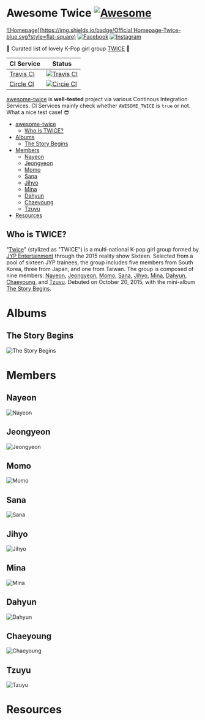 # Awesome Twice [![Awesome](https://cdn.rawgit.com/sindresorhus/awesome/d7305f38d29fed78fa85652e3a63e154dd8e8829/media/badge.svg)](https://github.com/sindresorhus/awesome)

[![Homepage](https://img.shields.io/badge/Official Homepage-Twice-blue.svg?style=flat-square)](http://twice.jype.com/)
[![Facebook](https://img.shields.io/badge/Facebook-JYPETWICE-blue.svg?style=flat-square)](https://www.facebook.com/JYPETWICE/)
[![Instagram](https://img.shields.io/badge/Instagram-@twicetagram-blue.svg?style=flat-square)](https://www.instagram.com/twicetagram/)

:revolving_hearts: Curated list of lovely K-Pop girl group [TWICE](#who-is-twice) :revolving_hearts:

| CI Service | Status |
| ---------- | ------ |
| [Travis CI](https://travis-ci.org/dobestan/awesome-twice) | [![Travis CI](https://img.shields.io/travis/dobestan/awesome-twice/master.svg?style=flat-square)](https://travis-ci.org/dobestan/awesome-twice) |
| [Circle CI](https://circleci.com/gh/dobestan/awesome-twice) | [![Circie CI](https://img.shields.io/circleci/project/dobestan/awesome-twice/master.svg?style=flat-square)](https://circleci.com/gh/dobestan/awesome-twice) |

[awesome-twice](https://github.com/dobestan/awesome-twice) is **well-tested** project via various Continous Integration Services.
CI Services mainly check whether `AWESOME_TWICE` is `true` or not. What a nice test case! :sunglasses:

- [awesome-twice](#awesome-twice)
    - [Who is TWICE?](#who-is-twice)
- [Albums](#albums)
    - [The Story Begins](#the-story-begins)
- [Members](#members)
    - [Nayeon](#nayeon)
    - [Jeongyeon](#jeongyeon)
    - [Momo](#momo)
    - [Sana](#sana)
    - [Jihyo](#jihyo)
    - [Mina](#mina)
    - [Dahyun](#dahyun)
    - [Chaeyoung](#chaeyoung)
    - [Tzuyu](#tzuyu)
- [Resources](#resources)


## Who is TWICE?

"[Twice](#who-is-twice)" (stylized as "TWICE") is a multi-national K-pop girl group formed by [JYP Entertainment](http://www.jype.com/) through the 2015 reality show Sixteen.
Selected from a pool of sixteen JYP trainees, the group includes five members from South Korea, three from Japan, and one from Taiwan.
The group is composed of nine members: [Nayeon](#nayeon), [Jeongyeon](#jeongyeon), [Momo](#momo), [Sana](#sana), [Jihyo](#jihyo), [Mina](#mina), [Dahyun](#dahyun), [Chaeyoung](#chaeyoung), and [Tzuyu](#tzuyu).
Debuted on October 20, 2015, with the mini-album [The Story Begins](#the-story-begins).


# Albums

## The Story Begins

![The Story Begins](https://raw.githubusercontent.com/dobestan/awesome-twice/master/images/albums/the-story-begins.jpg)


# Members

## Nayeon

![Nayeon](https://raw.githubusercontent.com/dobestan/awesome-twice/master/images/members/nayeon/profile.jpg)

## Jeongyeon

![Jeongyeon](https://raw.githubusercontent.com/dobestan/awesome-twice/master/images/members/jeongyeon/profile.jpg)

## Momo

![Momo](https://raw.githubusercontent.com/dobestan/awesome-twice/master/images/members/momo/profile.jpg)

## Sana

![Sana](https://raw.githubusercontent.com/dobestan/awesome-twice/master/images/members/sana/profile.jpg)

## Jihyo

![Jihyo](https://raw.githubusercontent.com/dobestan/awesome-twice/master/images/members/jihyo/profile.jpg)

## Mina

![Mina](https://raw.githubusercontent.com/dobestan/awesome-twice/master/images/members/mina/profile.jpg)

## Dahyun

![Dahyun](https://raw.githubusercontent.com/dobestan/awesome-twice/master/images/members/dahyun/profile.jpg)

## Chaeyoung

![Chaeyoung](https://raw.githubusercontent.com/dobestan/awesome-twice/master/images/members/chaeyoung/profile.jpg)

## Tzuyu

![Tzuyu](https://raw.githubusercontent.com/dobestan/awesome-twice/master/images/members/tzuyu/profile.jpg)


# Resources
